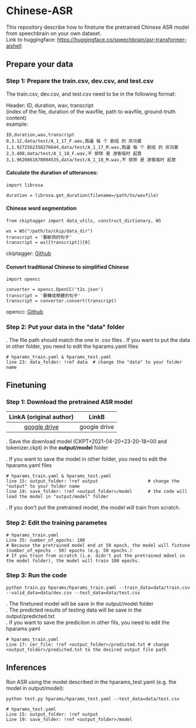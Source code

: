 # Chinese-ASR

This repository describe how to finetune the pretrained Chinese ASR model from speechbrain on your own dataset.  
Link to huggingface: https://huggingface.co/speechbrain/asr-transformer-aishell



## Prepare your data

### Step 1: Prepare the train.csv, dev.csv, and test.csv  

The train.csv, dev.csv, and test.csv need to be in the following format:  

Header: ID,                duration,                wav,             transcript  
       (index of the file, duration of the wavfile, path to wavfile, ground-truth content)  
example:  
```
ID,duration,wav,transcript
0,3.12,data/test/A_1_17_F.wav,跑遍 每 个 剧组 的 庆功宴
1,1.9272562358276644,data/test/A_1_17_M.wav,跑遍 每 个 剧组 的 庆功宴
2,3.408,data/test/A_1_18_F.wav,不 排除 是 游客临时 起意
3,1.9620861678004535,data/test/A_1_18_M.wav,不 排除 是 游客临时 起意
``` 

#### Calculate the duration of utterances: 
```
import librosa

duration = librosa.get_duration(filename=/path/to/wavfile)
```

#### Chinese word segmentation 
```
from ckiptagger import data_utils, construct_dictionary, WS

ws = WS("/path/to/ckip/data_dir")
transcript = '要斷詞的句子'
transcript = ws([transcript])[0]

```
ckiptagger: [Github](https://github.com/ckiplab/ckiptagger) 


#### Convert traditional Chinese to simplified Chinese  

```
import opencc

converter = opencc.OpenCC('t2s.json')
transcript = '要轉成簡體的句子'
transcript = converter.convert(transcript)
```
opencc: [Github](https://github.com/BYVoid/OpenCC) 

### Step 2: Put your data in the "data" folder

. The file path should match the one in .csv files
. If you want to put the data in other folder, you need to edit the hparams.yaml files

```
# hparams_train.yaml & hparams_test.yaml
line 23: data_folder: !ref data  # change the "data" to your folder name

```


## Finetuning

### Step 1: Download the pretrained ASR model

| LinkA (original author) | LinkB | 
|:------:|:------:| 
|[google drive](https://drive.google.com/drive/folders/1noVw2hCwMIEt6Ovn4wt6DvrxqB2tT-Q1?usp=sharing)|google drive|

. Save the download model (CKPT+2021-04-20+23-20-18+00 and tokenizer.ckpt) in the **output/model** folder

. If you want to save the model in other folder, you need to edit the hparams.yaml files

```
# hparams_train.yaml & hparams_test.yaml
line 15: output_folder: !ref output                   # change the "output" to your folder name
line 19: save_folder: !ref <output_folder>/model      # the code will load the model in "output/model" folder

```

. If you don't put the pretrained model, the model will train from scratch. 

### Step 2: Edit the training parametes

```
# hparams_train.yaml
Line 35: number_of_epochs: 100 
# Because the pretrained model end at 50 epoch, the model will fintune (number_of_epochs - 50) epochs (e.g. 50 epochs.)
# If you train from scratch (i.e. didn't put the pretrained mdoel in the model folder), the model will train 100 epochs.

```

### Step 3: Run the code

```
python train.py hparams/hparams_train.yaml --train_data=data/train.csv --valid_data=data/dev.csv --test_data=data/test.csv
```
. The finetuned model will be save in the output/model folder  
. The predicted results of testing data will be save in the output/predicted.txt  
. If you want to save the prediciton in other fils, you need to edit the hparams.yaml  

```
# hparams_train.yaml
Line 17: cer_file: !ref <output_folder>/predicted.txt # change <output_folder>/predicted.txt to the desired output file path
```

## Inferences  

Run ASR using the model described in the hparams_test.yaml (e.g. the model in output/model):  

```
python test.py hparams/hparams_test.yaml --test_data=data/test.csv

# hparams_test.yaml
Line 15: output_folder: !ref output
Line 19: save_folder: !ref <output_folder>/model
```
